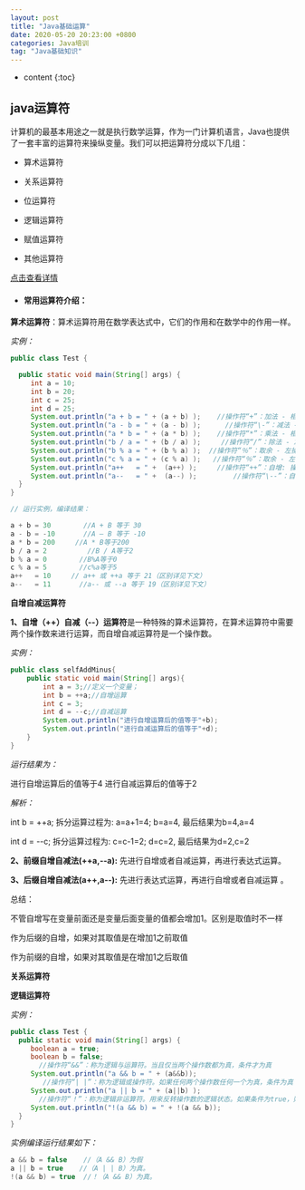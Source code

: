 ```yaml
---
layout: post  
title: "Java基础运算"  
date: 2020-05-20 20:23:00 +0800  
categories: Java培训  
tag: "Java基础知识"  
---
```


* content
{:toc} 
## java运算符

计算机的最基本用途之一就是执行数学运算，作为一门计算机语言，Java也提供了一套丰富的运算符来操纵变量。我们可以把运算符分成以下几组：

- 算术运算符

- 关系运算符

- 位运算符

- 逻辑运算符

- 赋值运算符

- 其他运算符


[点击查看详情](https://www.runoob.com/java/java-operators.html)

- #### 常用运算符介绍：

**算术运算符**：算术运算符用在数学表达式中，它们的作用和在数学中的作用一样。

*实例：*

```java
public class Test {

  public static void main(String[] args) {
     int a = 10;
     int b = 20;
     int c = 25;
     int d = 25;
     System.out.println("a + b = " + (a + b) );    //操作符“+”：加法 - 相加运算符两侧的值
     System.out.println("a - b = " + (a - b) );      //操作符“\-”：减法 - 左操作数减去右操作数
     System.out.println("a * b = " + (a * b) );    //操作符“*”：乘法 - 相乘操作符两侧的值
     System.out.println("b / a = " + (b / a) );     //操作符“/”：除法 - 左操作数除以右操作数
     System.out.println("b % a = " + (b % a) );  //操作符“％”：取余 - 左操作数除以右操作数的余数
     System.out.println("c % a = " + (c % a) );   //操作符“％”：取余 - 左操作数除以右操作数的余数 	
     System.out.println("a++   = " +  (a++) );     //操作符“++”：自增: 操作数的值增加1
     System.out.println("a--   = " +  (a--) );         //操作符“\--”：自减: 操作数的值减少1
  }
}

// 运行实例，编译结果：

a + b = 30        //A + B 等于 30
a - b = -10       //A – B 等于 -10
a * b = 200     //A * B等于200
b / a = 2          //B / A等于2
b % a = 0        //B%A等于0
c % a = 5        //c%a等于5
a++   = 10     // a++ 或 ++a 等于 21（区别详见下文）
a--   = 11       //a-- 或 --a 等于 19（区别详见下文）
```



**自增自减运算符**

**1、自增（++）自减（--）运算符**是一种特殊的算术运算符，在算术运算符中需要两个操作数来进行运算，而自增自减运算符是一个操作数。

*实例：*

```java
public class selfAddMinus{
    public static void main(String[] args){
        int a = 3;//定义一个变量；
        int b = ++a;//自增运算
        int c = 3;
        int d = --c;//自减运算
        System.out.println("进行自增运算后的值等于"+b);
        System.out.println("进行自减运算后的值等于"+d);
    }
}
```



*运行结果为：*

进行自增运算后的值等于4
进行自减运算后的值等于2

*解析：*

int b = ++a; 拆分运算过程为: a=a+1=4; b=a=4, 最后结果为b=4,a=4

int d = --c; 拆分运算过程为: c=c-1=2; d=c=2, 最后结果为d=2,c=2



**2、前缀自增自减法(++a,--a):** 先进行自增或者自减运算，再进行表达式运算。

**3、后缀自增自减法(a++,a--):** 先进行表达式运算，再进行自增或者自减运算 。

总结：

不管自增写在变量前面还是变量后面变量的值都会增加1。区别是取值时不一样

作为后缀的自增，如果对其取值是在增加1之前取值

作为前缀的自增，如果对其取值是在增加1之后取值

**关系运算符**

**逻辑运算符**

*实例：* 

```java
public class Test {
  public static void main(String[] args) {
     boolean a = true;
     boolean b = false;
       //操作符“&&”：称为逻辑与运算符。当且仅当两个操作数都为真，条件才为真
     System.out.println("a && b = " + (a&&b));   
        //操作符“| |”：称为逻辑或操作符。如果任何两个操作数任何一个为真，条件为真
     System.out.println("a || b = " + (a||b) );  
       //操作符“！”：称为逻辑非运算符。用来反转操作数的逻辑状态。如果条件为true，则逻辑非运算符将得到false
     System.out.println("!(a && b) = " + !(a && b));
  }
}
```



*实例编译运行结果如下：*

```java
a && b = false    //（A && B）为假
a || b = true    //（A | | B）为真。
!(a && b) = true  //！（A && B）为真。
```
